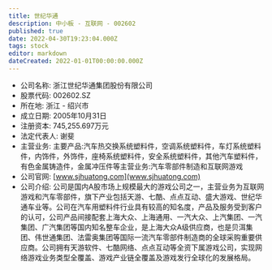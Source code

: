 ```yaml
---
title: 世纪华通
description: 中小板 - 互联网 - 002602
published: true
date: 2022-04-30T19:23:04.000Z
tags: stock
editor: markdown
dateCreated: 2022-01-01T00:00:00.000Z
---
```


- 公司名称: 浙江世纪华通集团股份有限公司
- 股票代码: 002602.SZ
- 所在地: 浙江 - 绍兴市
- 成立日期: 2005年10月31日
- 注册资本: 745,255.697万元
- 法定代表人: 谢斐
- 主营业务: 主要产品:汽车热交换系统塑料件，空调系统塑料件，车灯系统塑料件，内饰件，外饰件，座椅系统塑料件，安全系统塑料件，其他汽车塑料件，有色金属铸造件，金属冲压件等主营业务:汽车零部件制造和互联网游戏
- 公司官网: [www.sjhuatong.com](www.sjhuatong.com)
- 公司介绍: 公司是国内A股市场上规模最大的游戏公司之一，主营业务为互联网游戏和汽车零部件，旗下产业包括天游、七酷、点点互动、盛大游戏、世纪华通车业等。公司在汽车用塑料件行业具有较高的知名度，产品及服务受到客户的认可，公司产品间接配套上海大众、上海通用、一汽大众、上汽集团、一汽集团、广汽集团等国内知名整车企业，是上海大众A级供应商，也是贝洱集团、伟世通集团、法雷奥集团等国际一流汽车零部件制造商的全球采购重要供应商。公司拥有天游软件、七酷网络、点点互动等全资下属游戏公司，实现网络游戏业务类型全覆盖、游戏产业链全覆盖及游戏发行全球化的发展格局。


